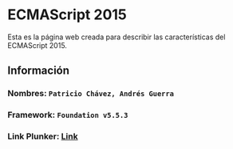 # ECMAScript 2015

Esta es la página web creada para describir las características del ECMAScript 2015.

## Información

### Nombres: `Patricio Chávez, Andrés Guerra`
### Framework: `Foundation v5.5.3`
### Link Plunker: [Link](https://plnkr.co/edit/UHLYotdEpfd04Zeu6hmr?p=preview)
